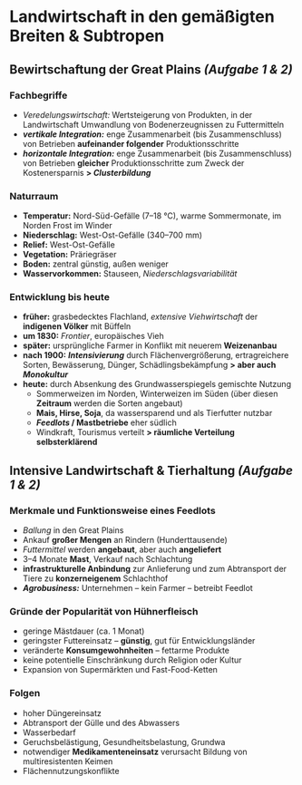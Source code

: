 # Landwirtschaft in den gemäßigten Breiten & Subtropen

## Bewirtschaftung der Great Plains *(Aufgabe 1 & 2)*

### Fachbegriffe
- *Veredelungswirtschaft:* Wertsteigerung von Produkten, in der Landwirtschaft Umwandlung von Bodenerzeugnissen zu Futtermitteln
- ***vertikale Integration:*** enge Zusammenarbeit (bis Zusammenschluss) von Betrieben **aufeinander folgender** Produktionsschritte
- ***horizontale Integration:*** enge Zusammenarbeit (bis Zusammenschluss) von Betrieben **gleicher** Produktionsschritte zum Zweck der Kostenersparnis
**> *Clusterbildung***

### Naturraum
- **Temperatur:** Nord-Süd-Gefälle (7–18 °C), warme Sommermonate, im Norden Frost im Winder
- **Niederschlag:** West-Ost-Gefälle (340–700 mm)
- **Relief:** West-Ost-Gefälle
- **Vegetation:** Präriegräser
- **Boden:** zentral günstig, außen weniger
- **Wasservorkommen:** Stauseen, *Niederschlagsvariabilität*

### Entwicklung bis heute
- **früher:** grasbedecktes Flachland, *extensive Viehwirtschaft* der **indigenen Völker** mit Büffeln
- **um 1830:** *Frontier*, europäisches Vieh
- **später:** ursprüngliche Farmer in Konflikt mit neuerem **Weizenanbau**
- **nach 1900:** ***Intensivierung*** durch Flächenvergrößerung, ertragreichere Sorten, Bewässerung, Dünger, Schädlingsbekämpfung **> aber auch *Monokultur***
- **heute:** durch Absenkung des Grundwasserspiegels gemischte Nutzung
	- Sommerweizen im Norden, Winterweizen im Süden (über diesen **Zeitraum** werden die Sorten angebaut)
	- **Mais, Hirse, Soja**, da wassersparend und als Tierfutter nutzbar
	- ***Feedlots* / Mastbetriebe** eher südlich
	- Windkraft, Tourismus verteilt
	**> räumliche Verteilung selbsterklärend**

## Intensive Landwirtschaft & Tierhaltung *(Aufgabe 1 & 2)*

### Merkmale und Funktionsweise eines Feedlots
- *Ballung* in den Great Plains
- Ankauf **großer Mengen** an Rindern (Hunderttausende)
- *Futtermittel* werden **angebaut**, aber auch **angeliefert**
- 3–4 Monate **Mast**, Verkauf nach Schlachtung
- **infrastrukturelle Anbindung** zur Anlieferung und zum Abtransport der Tiere zu **konzerneigenem** Schlachthof
- ***Agrobusiness:*** Unternehmen – kein Farmer – betreibt Feedlot

### Gründe der Popularität von Hühnerfleisch
- geringe Mästdauer (ca. 1 Monat)
- geringster Futtereinsatz – **günstig**, gut für Entwicklungsländer
- veränderte **Konsumgewohnheiten** – fettarme Produkte
- keine potentielle Einschränkung durch Religion oder Kultur
- Expansion von Supermärkten und Fast-Food-Ketten

### Folgen
- hoher Düngereinsatz
- Abtransport der Gülle und des Abwassers
- Wasserbedarf
- Geruchsbelästigung, Gesundheitsbelastung, Grundwa
- notwendiger **Medikamenteneinsatz** verursacht Bildung von multiresistenten Keimen
- Flächennutzungskonflikte
<!--stackedit_data:
eyJoaXN0b3J5IjpbLTk3OTk0NTUzLC0xMTY5MDQ1Njc4LC03MD
QzNDYyMDIsMTk0NTM4MjExMCw3NTE1ODMzODIsLTE4NTQ0Mjg5
NjUsMTA4OTA3NzQxNywxNzgyMjQwNTU3XX0=
-->